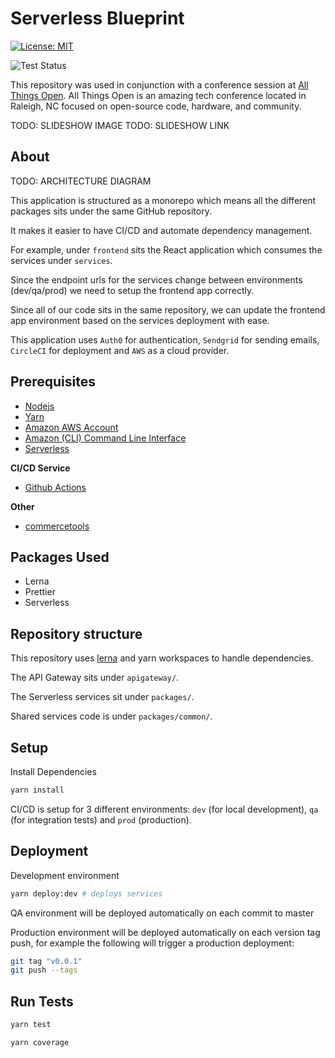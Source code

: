 # Serverless Blueprint

[![License: MIT](https://img.shields.io/badge/License-MIT-yellow.svg)](https://opensource.org/licenses/MIT)

![Test Status](https://github.com/jluterek/serverless-blueprint/workflows/test/badge.svg)

This repository was used in conjunction with a conference session at [All Things Open](https://allthingsopen.org/). All Things Open is an amazing tech conference located in Raleigh, NC focused on open-source code, hardware, and community.

TODO: SLIDESHOW IMAGE
TODO: SLIDESHOW LINK

## About

TODO: ARCHITECTURE DIAGRAM

This application is structured as a monorepo which means all the different packages sits under the same GitHub repository.

It makes it easier to have CI/CD and automate dependency management.

For example, under `frontend` sits the React application which consumes the services under `services`.

Since the endpoint urls for the services change between environments (dev/qa/prod) we need to setup the frontend app correctly.

Since all of our code sits in the same repository, we can update the frontend app environment based on the services deployment with ease.

This application uses `Auth0` for authentication, `Sendgrid` for sending emails, `CircleCI` for deployment and `AWS` as a cloud provider.

## Prerequisites

- [Nodejs](https://nodejs.org/en/)
- [Yarn](https://yarnpkg.com/lang/en/)
- [Amazon AWS Account](https://aws.amazon.com/)
- [Amazon (CLI) Command Line Interface](https://aws.amazon.com/cli/)
- [Serverless](https://serverless.com/)

**CI/CD Service**

- [Github Actions](https://github.com/features/actions)

**Other**

- [commercetools](http://www.commercetools.com/)

## Packages Used

- Lerna
- Prettier
- Serverless

## Repository structure

This repository uses [lerna](https://lernajs.io/) and yarn workspaces to handle dependencies.

The API Gateway sits under `apigateway/`.

The Serverless services sit under `packages/`.

Shared services code is under `packages/common/`.

## Setup

Install Dependencies

```bash
yarn install
```

CI/CD is setup for 3 different environments: `dev` (for local development), `qa` (for integration tests) and `prod` (production).

## Deployment

Development environment

```bash
yarn deploy:dev # deploys services
```

QA environment will be deployed automatically on each commit to master

Production environment will be deployed automatically on each version tag push, for example the following will trigger a production deployment:

```bash
git tag "v0.0.1"
git push --tags
```

## Run Tests

```bash
yarn test
```

```bash
yarn coverage
```
